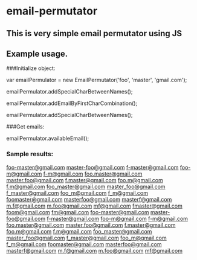 # email-permutator

## This is very simple email permutator using JS

## Example usage.

###Initialize object:

var emailPermulator = new EmailPermutator('foo', 'master', 'gmail.com');

emailPermulator.addSpecialCharBetweenNames();

emailPermulator.addEmailByFirstCharCombination();

emailPermulator.addSpecialCharBetweenNames();

###Get emails:

emailPermulator.availableEmail();

### Sample results:

foo-master@gmail.com
master-foo@gmail.com
f-master@gmail.com
foo-m@gmail.com
f-m@gmail.com
foo.master@gmail.com
master.foo@gmail.com
f.master@gmail.com
foo.m@gmail.com
f.m@gmail.com
foo_master@gmail.com
master_foo@gmail.com
f_master@gmail.com
foo_m@gmail.com
f_m@gmail.com
foomaster@gmail.com
masterfoo@gmail.com
masterf@gmail.com
m.f@gmail.com
m.foo@gmail.com
mf@gmail.com
fmaster@gmail.com
foom@gmail.com
fm@gmail.com
foo-master@gmail.com
master-foo@gmail.com
f-master@gmail.com
foo-m@gmail.com
f-m@gmail.com
foo.master@gmail.com
master.foo@gmail.com
f.master@gmail.com
foo.m@gmail.com
f.m@gmail.com
foo_master@gmail.com
master_foo@gmail.com
f_master@gmail.com
foo_m@gmail.com
f_m@gmail.com
foomaster@gmail.com
masterfoo@gmail.com
masterf@gmail.com
m.f@gmail.com
m.foo@gmail.com
mf@gmail.com
